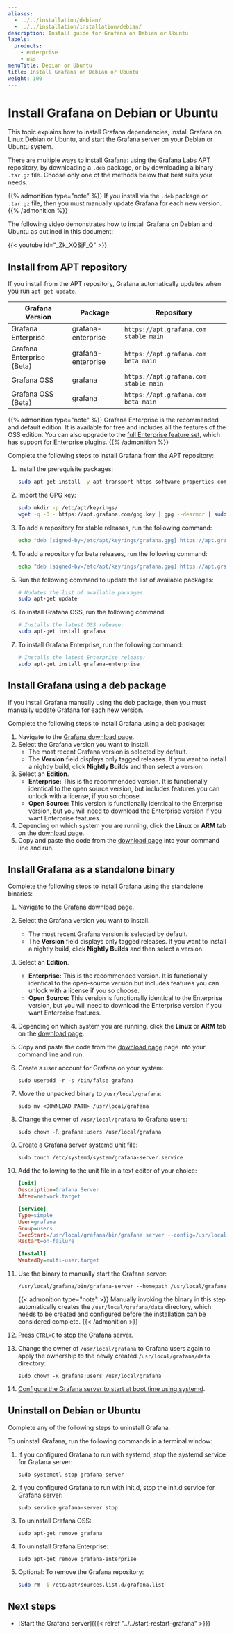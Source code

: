 ```yaml
---
aliases:
  - ../../installation/debian/
  - ../../installation/installation/debian/
description: Install guide for Grafana on Debian or Ubuntu
labels:
  products:
    - enterprise
    - oss
menuTitle: Debian or Ubuntu
title: Install Grafana on Debian or Ubuntu
weight: 100
---
```


# Install Grafana on Debian or Ubuntu

This topic explains how to install Grafana dependencies, install Grafana on Linux Debian or Ubuntu, and start the Grafana server on your Debian or Ubuntu system.

There are multiple ways to install Grafana: using the Grafana Labs APT repository, by downloading a `.deb` package, or by downloading a binary `.tar.gz` file. Choose only one of the methods below that best suits your needs.

{{% admonition type="note" %}}
If you install via the `.deb` package or `.tar.gz` file, then you must manually update Grafana for each new version.
{{% /admonition %}}

The following video demonstrates how to install Grafana on Debian and Ubuntu as outlined in this document:

{{< youtube id="_Zk_XQSjF_Q" >}}

## Install from APT repository

If you install from the APT repository, Grafana automatically updates when you run `apt-get update`.

| Grafana Version           | Package            | Repository                            |
| ------------------------- | ------------------ | ------------------------------------- |
| Grafana Enterprise        | grafana-enterprise | `https://apt.grafana.com stable main` |
| Grafana Enterprise (Beta) | grafana-enterprise | `https://apt.grafana.com beta main`   |
| Grafana OSS               | grafana            | `https://apt.grafana.com stable main` |
| Grafana OSS (Beta)        | grafana            | `https://apt.grafana.com beta main`   |

{{% admonition type="note" %}}
Grafana Enterprise is the recommended and default edition. It is available for free and includes all the features of the OSS edition. You can also upgrade to the [full Enterprise feature set](/products/enterprise/?utm_source=grafana-install-page), which has support for [Enterprise plugins](/grafana/plugins/?enterprise=1&utcm_source=grafana-install-page).
{{% /admonition %}}

Complete the following steps to install Grafana from the APT repository:

1. Install the prerequisite packages:

   ```bash
   sudo apt-get install -y apt-transport-https software-properties-common wget
   ```

1. Import the GPG key:

   ```bash
   sudo mkdir -p /etc/apt/keyrings/
   wget -q -O - https://apt.grafana.com/gpg.key | gpg --dearmor | sudo tee /etc/apt/keyrings/grafana.gpg > /dev/null
   ```

1. To add a repository for stable releases, run the following command:

   ```bash
   echo "deb [signed-by=/etc/apt/keyrings/grafana.gpg] https://apt.grafana.com stable main" | sudo tee -a /etc/apt/sources.list.d/grafana.list
   ```

1. To add a repository for beta releases, run the following command:

   ```bash
   echo "deb [signed-by=/etc/apt/keyrings/grafana.gpg] https://apt.grafana.com beta main" | sudo tee -a /etc/apt/sources.list.d/grafana.list
   ```

1. Run the following command to update the list of available packages:

   ```bash
   # Updates the list of available packages
   sudo apt-get update
   ```

1. To install Grafana OSS, run the following command:

   ```bash
   # Installs the latest OSS release:
   sudo apt-get install grafana
   ```

1. To install Grafana Enterprise, run the following command:

   ```bash
   # Installs the latest Enterprise release:
   sudo apt-get install grafana-enterprise
   ```

## Install Grafana using a deb package

If you install Grafana manually using the deb package, then you must manually update Grafana for each new version.

Complete the following steps to install Grafana using a deb package:

1. Navigate to the [Grafana download page](/grafana/download).
1. Select the Grafana version you want to install.
   - The most recent Grafana version is selected by default.
   - The **Version** field displays only tagged releases. If you want to install a nightly build, click **Nightly Builds** and then select a version.
1. Select an **Edition**.
   - **Enterprise:** This is the recommended version. It is functionally identical to the open source version, but includes features you can unlock with a license, if you so choose.
   - **Open Source:** This version is functionally identical to the Enterprise version, but you will need to download the Enterprise version if you want Enterprise features.
1. Depending on which system you are running, click the **Linux** or **ARM** tab on the [download page](/grafana/download).
1. Copy and paste the code from the [download page](/grafana/download) into your command line and run.

## Install Grafana as a standalone binary

Complete the following steps to install Grafana using the standalone binaries:

1. Navigate to the [Grafana download page](/grafana/download).
1. Select the Grafana version you want to install.
   - The most recent Grafana version is selected by default.
   - The **Version** field displays only tagged releases. If you want to install a nightly build, click **Nightly Builds** and then select a version.
1. Select an **Edition**.
   - **Enterprise:** This is the recommended version. It is functionally identical to the open-source version but includes features you can unlock with a license if you so choose.
   - **Open Source:** This version is functionally identical to the Enterprise version, but you will need to download the Enterprise version if you want Enterprise features.
1. Depending on which system you are running, click the **Linux** or **ARM** tab on the [download page](/grafana/download).
1. Copy and paste the code from the [download page](/grafana/download) page into your command line and run.
1. Create a user account for Grafana on your system:

   ```shell
   sudo useradd -r -s /bin/false grafana
   ```

1. Move the unpacked binary to `/usr/local/grafana`:

   ```shell
   sudo mv <DOWNLOAD PATH> /usr/local/grafana
   ```

1. Change the owner of `/usr/local/grafana` to Grafana users:

   ```shell
   sudo chown -R grafana:users /usr/local/grafana
   ```

1. Create a Grafana server systemd unit file:

   ```shell
   sudo touch /etc/systemd/system/grafana-server.service
   ```

1. Add the following to the unit file in a text editor of your choice:

   ```ini
   [Unit]
   Description=Grafana Server
   After=network.target

   [Service]
   Type=simple
   User=grafana
   Group=users
   ExecStart=/usr/local/grafana/bin/grafana server --config=/usr/local/grafana/conf/grafana.ini --homepath=/usr/local/grafana
   Restart=on-failure

   [Install]
   WantedBy=multi-user.target
   ```

1. Use the binary to manually start the Grafana server:

   ```shell
   /usr/local/grafana/bin/grafana-server --homepath /usr/local/grafana
   ```

   {{< admonition type="note" >}}
   Manually invoking the binary in this step automatically creates the `/usr/local/grafana/data` directory, which needs to be created and configured before the installation can be considered complete.
   {{< /admonition >}}

1. Press `CTRL+C` to stop the Grafana server.
1. Change the owner of `/usr/local/grafana` to Grafana users again to apply the ownership to the newly created `/usr/local/grafana/data` directory:

   ```shell
   sudo chown -R grafana:users /usr/local/grafana
   ```

1. [Configure the Grafana server to start at boot time using systemd](https://grafana.com/docs/grafana/latest/setup-grafana/start-restart-grafana/#configure-the-grafana-server-to-start-at-boot-using-systemd).

## Uninstall on Debian or Ubuntu

Complete any of the following steps to uninstall Grafana.

To uninstall Grafana, run the following commands in a terminal window:

1. If you configured Grafana to run with systemd, stop the systemd service for Grafana server:

   ```shell
   sudo systemctl stop grafana-server
   ```

1. If you configured Grafana to run with init.d, stop the init.d service for Grafana server:

   ```shell
   sudo service grafana-server stop
   ```

1. To uninstall Grafana OSS:

   ```shell
   sudo apt-get remove grafana
   ```

1. To uninstall Grafana Enterprise:

   ```shell
   sudo apt-get remove grafana-enterprise
   ```

1. Optional: To remove the Grafana repository:

   ```bash
   sudo rm -i /etc/apt/sources.list.d/grafana.list
   ```

## Next steps

- [Start the Grafana server]({{< relref "../../start-restart-grafana" >}})
